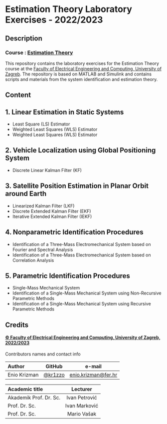 # Estimation Theory Laboratory Exercises - 2022/2023

## Description

### Course : [Estimation Theory](https://www.fer.unizg.hr/en/course/estthe)

This repository contains the laboratory exercises for the Estimation Theory course at the [Faculty of Electrical Engineering and Computing, University of Zagreb](https://www.fer.unizg.hr/en). The repository is based on MATLAB and Simulink and contains scripts and materials from the system identification and estimation theory.

## Content

## 1. Linear Estimation in Static Systems

* Least Square (LS) Estimator
* Weighted Least Squares (WLS) Estimator
* Weighted Least Squares (WLS) Estimator

## 2. Vehicle Localization using Global Positioning System

* Discrete Linear Kalman Filter (KF)

## 3. Satellite Position Estimation in Planar Orbit around Earth

* Linearized Kalman Filter (LKF)
* Discrete Extended Kalman Filter (EKF)
* Iterative Extended Kalman Filter (IEKF)

## 4. Nonparametric Identification Procedures

* Identification of a Three-Mass Electromechanical System based on Fourier and Spectral Analysis
* Identification of a Three-Mass Electromechanical System based on Correlation Analysis

## 5. Parametric Identification Procedures

* Single-Mass Mechanical System
* Identification of a Single-Mass Mechanical System using Non-Recursive Parametric Methods
* Identification of a Single-Mass Mechanical System using Recursive Parametric Methods


## Credits

#### [&copy; Faculty of Electrical Engineering and Computing, University of Zagreb, 2022/2023](https://www.fer.unizg.hr/)

&NewLine;

Contributors names and contact info

Author|GitHub | e-mail
| :--- | :---: | :---:
Enio Krizman  | [@kr1zzo](https://github.com/kr1zzo) | enio.krizman@fer.hr

Academic title| Lecturer
| :--- | :---: 
Akademik Prof. Dr. Sc. | Ivan Petrović 
Prof. Dr. Sc. | Ivan Marković 
Prof. Dr. Sc. | Mario Vašak
